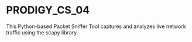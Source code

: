 # PRODIGY_CS_04
This Python-based Packet Sniffer Tool captures and analyzes live network traffic using the scapy library. 
